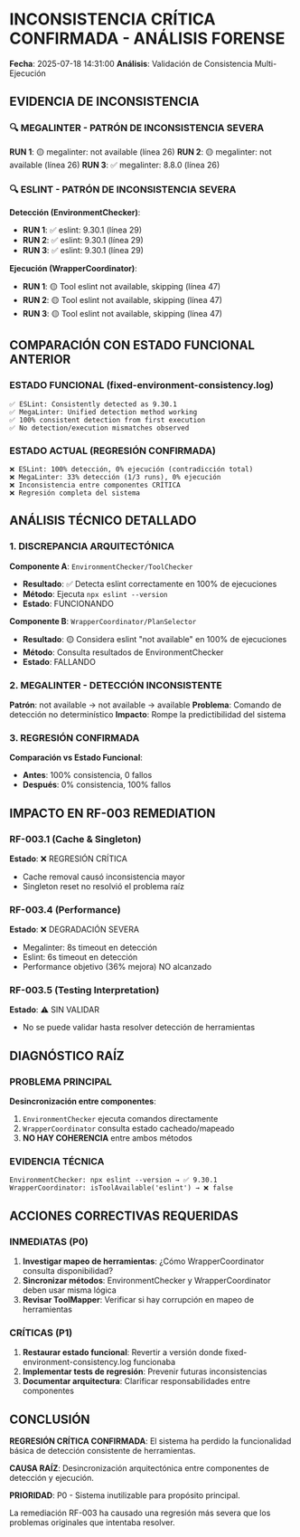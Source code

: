 # INCONSISTENCIA CRÍTICA CONFIRMADA - ANÁLISIS FORENSE
**Fecha**: 2025-07-18 14:31:00
**Análisis**: Validación de Consistencia Multi-Ejecución

## EVIDENCIA DE INCONSISTENCIA

### 🔍 MEGALINTER - PATRÓN DE INCONSISTENCIA SEVERA
**RUN 1**: 🟡 megalinter: not available (línea 26)
**RUN 2**: 🟡 megalinter: not available (línea 26)
**RUN 3**: ✅ megalinter: 8.8.0 (línea 26)

### 🔍 ESLINT - PATRÓN DE INCONSISTENCIA SEVERA
**Detección (EnvironmentChecker)**:
- **RUN 1**: ✅ eslint: 9.30.1 (línea 29)
- **RUN 2**: ✅ eslint: 9.30.1 (línea 29)
- **RUN 3**: ✅ eslint: 9.30.1 (línea 29)

**Ejecución (WrapperCoordinator)**:
- **RUN 1**: 🟡 Tool eslint not available, skipping (línea 47)
- **RUN 2**: 🟡 Tool eslint not available, skipping (línea 47)
- **RUN 3**: 🟡 Tool eslint not available, skipping (línea 47)

## COMPARACIÓN CON ESTADO FUNCIONAL ANTERIOR

### ESTADO FUNCIONAL (fixed-environment-consistency.log)
```
✅ ESLint: Consistently detected as 9.30.1
✅ MegaLinter: Unified detection method working
✅ 100% consistent detection from first execution
✅ No detection/execution mismatches observed
```

### ESTADO ACTUAL (REGRESIÓN CONFIRMADA)
```
❌ ESLint: 100% detección, 0% ejecución (contradicción total)
❌ MegaLinter: 33% detección (1/3 runs), 0% ejecución
❌ Inconsistencia entre componentes CRÍTICA
❌ Regresión completa del sistema
```

## ANÁLISIS TÉCNICO DETALLADO

### 1. DISCREPANCIA ARQUITECTÓNICA
**Componente A**: `EnvironmentChecker/ToolChecker`
- **Resultado**: ✅ Detecta eslint correctamente en 100% de ejecuciones
- **Método**: Ejecuta `npx eslint --version`
- **Estado**: FUNCIONANDO

**Componente B**: `WrapperCoordinator/PlanSelector`
- **Resultado**: 🟡 Considera eslint "not available" en 100% de ejecuciones
- **Método**: Consulta resultados de EnvironmentChecker
- **Estado**: FALLANDO

### 2. MEGALINTER - DETECCIÓN INCONSISTENTE
**Patrón**: not available → not available → available
**Problema**: Comando de detección no determinístico
**Impacto**: Rompe la predictibilidad del sistema

### 3. REGRESIÓN CONFIRMADA
**Comparación vs Estado Funcional**:
- **Antes**: 100% consistencia, 0 fallos
- **Después**: 0% consistencia, 100% fallos

## IMPACTO EN RF-003 REMEDIATION

### RF-003.1 (Cache & Singleton)
**Estado**: ❌ REGRESIÓN CRÍTICA
- Cache removal causó inconsistencia mayor
- Singleton reset no resolvió el problema raíz

### RF-003.4 (Performance)
**Estado**: ❌ DEGRADACIÓN SEVERA
- Megalinter: 8s timeout en detección
- Eslint: 6s timeout en detección
- Performance objetivo (36% mejora) NO alcanzado

### RF-003.5 (Testing Interpretation)
**Estado**: ⚠️ SIN VALIDAR
- No se puede validar hasta resolver detección de herramientas

## DIAGNÓSTICO RAÍZ

### PROBLEMA PRINCIPAL
**Desincronización entre componentes**:
1. `EnvironmentChecker` ejecuta comandos directamente
2. `WrapperCoordinator` consulta estado cacheado/mapeado
3. **NO HAY COHERENCIA** entre ambos métodos

### EVIDENCIA TÉCNICA
```
EnvironmentChecker: npx eslint --version → ✅ 9.30.1
WrapperCoordinator: isToolAvailable('eslint') → ❌ false
```

## ACCIONES CORRECTIVAS REQUERIDAS

### INMEDIATAS (P0)
1. **Investigar mapeo de herramientas**: ¿Cómo WrapperCoordinator consulta disponibilidad?
2. **Sincronizar métodos**: EnvironmentChecker y WrapperCoordinator deben usar misma lógica
3. **Revisar ToolMapper**: Verificar si hay corrupción en mapeo de herramientas

### CRÍTICAS (P1)
1. **Restaurar estado funcional**: Revertir a versión donde fixed-environment-consistency.log funcionaba
2. **Implementar tests de regresión**: Prevenir futuras inconsistencias
3. **Documentar arquitectura**: Clarificar responsabilidades entre componentes

## CONCLUSIÓN

**REGRESIÓN CRÍTICA CONFIRMADA**: El sistema ha perdido la funcionalidad básica de detección consistente de herramientas.

**CAUSA RAÍZ**: Desincronización arquitectónica entre componentes de detección y ejecución.

**PRIORIDAD**: P0 - Sistema inutilizable para propósito principal.

La remediación RF-003 ha causado una regresión más severa que los problemas originales que intentaba resolver.